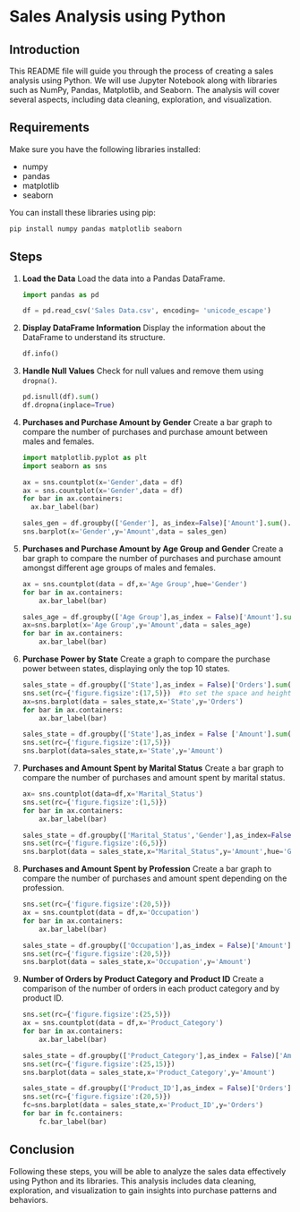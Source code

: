 # Sales Analysis using Python

## Introduction
This README file will guide you through the process of creating a sales analysis using Python. We will use Jupyter Notebook along with libraries such as NumPy, Pandas, Matplotlib, and Seaborn. The analysis will cover several aspects, including data cleaning, exploration, and visualization.

## Requirements
Make sure you have the following libraries installed:
- numpy
- pandas
- matplotlib
- seaborn

You can install these libraries using pip:
```bash
pip install numpy pandas matplotlib seaborn
```

## Steps

1. **Load the Data**
   Load the data into a Pandas DataFrame.
   ```python
   import pandas as pd

   df = pd.read_csv('Sales Data.csv', encoding= 'unicode_escape')
   ```

2. **Display DataFrame Information**
   Display the information about the DataFrame to understand its structure.
   ```python
   df.info()
   ```

3. **Handle Null Values**
   Check for null values and remove them using `dropna()`.
   ```python
   pd.isnull(df).sum()
   df.dropna(inplace=True)
   ```

4. **Purchases and Purchase Amount by Gender**
   Create a bar graph to compare the number of purchases and purchase amount between males and females.
   ```python
   import matplotlib.pyplot as plt
   import seaborn as sns

   ax = sns.countplot(x='Gender',data = df)
   ax = sns.countplot(x='Gender',data = df)
   for bar in ax.containers:
     ax.bar_label(bar)
   ```
   ```python
   sales_gen = df.groupby(['Gender'], as_index=False)['Amount'].sum().sort_values(by='Amount',ascending = False)
   sns.barplot(x='Gender',y='Amount',data = sales_gen)
   
   ```

5. **Purchases and Purchase Amount by Age Group and Gender**
   Create a bar graph to compare the number of purchases and purchase amount amongst different age groups of males and females.
   ```python
   ax = sns.countplot(data = df,x='Age Group',hue='Gender')
   for bar in ax.containers:
       ax.bar_label(bar)
   ```
   ```python
   sales_age = df.groupby(['Age Group'],as_index = False)['Amount'].sum().sort_values(by='Amount',ascending=False)
   ax=sns.barplot(x='Age Group',y='Amount',data = sales_age)
   for bar in ax.containers:
       ax.bar_label(bar)
   ```

6. **Purchase Power by State**
   Create a graph to compare the purchase power between states, displaying only the top 10 states.
   ```python
   sales_state = df.groupby(['State'],as_index = False)['Orders'].sum().sort_values(by='Orders',ascending = False).head(10)
   sns.set(rc={'figure.figsize':(17,5)})  #to set the space and height around x and y axis
   ax=sns.barplot(data = sales_state,x='State',y='Orders')
   for bar in ax.containers:
       ax.bar_label(bar)
   ```
   ```python
   sales_state = df.groupby(['State'],as_index = False ['Amount'].sum().sort_values(by='Amount',ascending=False).head(10)
   sns.set(rc={'figure.figsize':(17,5)})
   sns.barplot(data=sales_state,x='State',y='Amount')
   ```

7. **Purchases and Amount Spent by Marital Status**
   Create a bar graph to compare the number of purchases and amount spent by marital status.
   ```python
   ax= sns.countplot(data=df,x='Marital_Status')
   sns.set(rc={'figure.figsize':(1,5)})
   for bar in ax.containers:
       ax.bar_label(bar)
   ```
   ```python
   sales_state = df.groupby(['Marital_Status','Gender'],as_index=False)['Amount'].sum().sort_values(by='Amount',ascending=False)
   sns.set(rc={'figure.figsize':(6,5)})
   sns.barplot(data = sales_state,x="Marital_Status",y='Amount',hue='Gender')
   ```

8. **Purchases and Amount Spent by Profession**
   Create a bar graph to compare the number of purchases and amount spent depending on the profession.
   ```python
   sns.set(rc={'figure.figsize':(20,5)})
   ax = sns.countplot(data = df,x='Occupation')
   for bar in ax.containers:
       ax.bar_label(bar)
   ```
   ```python
   sales_state = df.groupby(['Occupation'],as_index = False)['Amount'].sum().sort_values(by='Amount',ascending=False)
   sns.set(rc={'figure.figsize':(20,5)})
   sns.barplot(data = sales_state,x='Occupation',y='Amount')
   ```

9. **Number of Orders by Product Category and Product ID**
   Create a comparison of the number of orders in each product category and by product ID.
   ```python
   sns.set(rc={'figure.figsize':(25,5)})
   ax = sns.countplot(data = df,x='Product_Category')
   for bar in ax.containers:
       ax.bar_label(bar)
   ```
   ```python
   sales_state = df.groupby(['Product_Category'],as_index = False)['Amount'].sum().sort_values(by='Amount',ascending=False).head(10)
   sns.set(rc={'figure.figsize':(25,15)})
   sns.barplot(data = sales_state,x='Product_Category',y='Amount')
   ```
   ```python
   sales_state = df.groupby(['Product_ID'],as_index = False)['Orders'].sum().sort_values(by='Orders',ascending=False).head(10)
   sns.set(rc={'figure.figsize':(20,5)})
   fc=sns.barplot(data = sales_state,x='Product_ID',y='Orders')
   for bar in fc.containers:
       fc.bar_label(bar)
   ```

## Conclusion
Following these steps, you will be able to analyze the sales data effectively using Python and its libraries. This analysis includes data cleaning, exploration, and visualization to gain insights into purchase patterns and behaviors.
